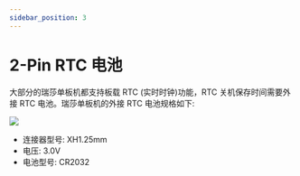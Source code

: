 ```yaml
---
sidebar_position: 3
---
```


# 2-Pin RTC 电池

大部分的瑞莎单板机都支持板载 RTC (实时时钟)功能，RTC 关机保存时间需要外接 RTC 电池。瑞莎单板机的外接 RTC 电池规格如下:

![](/img/accessories/rtc_battery.webp)

- 连接器型号: XH1.25mm
- 电压: 3.0V
- 电池型号: CR2032
